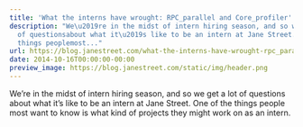 ```yaml
---
title: 'What the interns have wrought: RPC_parallel and Core_profiler'
description: "We\u2019re in the midst of intern hiring season, and so we get a lot
  of questionsabout what it\u2019s like to be an intern at Jane Street. One of the
  things peoplemost..."
url: https://blog.janestreet.com/what-the-interns-have-wrought-rpc_parallel-and-core_profiler/
date: 2014-10-16T00:00:00-00:00
preview_image: https://blog.janestreet.com/static/img/header.png
---
```


<p>We’re in the midst of intern hiring season, and so we get a lot of questions
about what it’s like to be an intern at Jane Street. One of the things people
most want to know is what kind of projects they might work on as an intern.</p>
